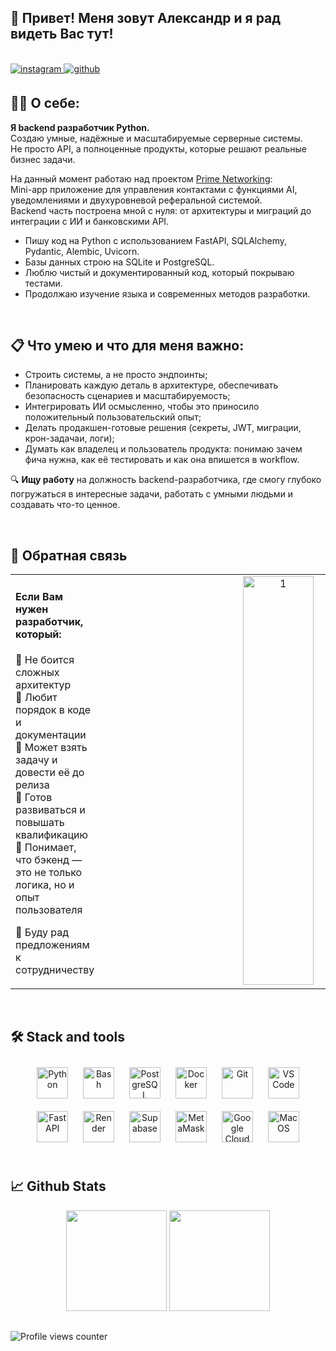 ## 👋 Привет! Меня зовут Александр и я рад видеть Вас тут! 

<br/>

<a href="https://instagram.com/myname_myway" target="_blank">
<img src=https://img.shields.io/badge/instagram-%23000000.svg?&style=for-the-badge&logo=instagram&logoColor=white alt=instagram style="margin-bottom: 5px;" />
</a>
<a href="https://github.com/mynamemyway" target="_blank">
<img src=https://img.shields.io/badge/github-%2324292e.svg?&style=for-the-badge&logo=github&logoColor=white alt=github style="margin-bottom: 5px;" />
</a>  

## 👨‍💻 О себе: 

**Я backend разработчик Python.**  
Создаю умные, надёжные и масштабируемые серверные системы.  
Не просто API, а полноценные продукты, которые решают реальные бизнес задачи.

На данный момент работаю над проектом [Prime Networking](https://github.com/mynamemyway/PrimeNet_Demo_Documentation):  
Mini-app приложение для управления контактами с функциями AI, уведомлениями и двухуровневой реферальной системой.  
Backend часть построена мной с нуля: от архитектуры и миграций до интеграции с ИИ и банковскими API. 

- Пишу код на Python с использованием FastAPI, SQLAlchemy, Pydantic, Alembic, Uvicorn.  
- Базы данных строю на SQLite и PostgreSQL.  
- Люблю чистый и документированный код, который покрываю тестами.  
- Продолжаю изучение языка и современных методов разработки.

<br/>

## 📋 Что умею и что для меня важно:  
- Строить системы, а не просто эндпоинты;
- Планировать каждую деталь в архитектуре, обеспечивать безопасность сценариев и масштабируемость;
- Интегрировать ИИ осмысленно, чтобы это приносило положительный пользовательский опыт;
- Делать продакшен-готовые решения (секреты, JWT, миграции, крон-задачаи, логи);
- Думать как владелец и пользователь продукта: понимаю зачем фича нужна, как её тестировать и как она впишется в workflow.

🔍 **Ищу работу** на должность backend-разработчика, где смогу глубоко погружаться в интересные задачи, работать с умными людьми и создавать что-то ценное.

<br/>  

## 📲 Обратная связь  
<table><tr><td valign="top" width="50%">

#### Если Вам нужен разработчик, который:  

🔹 Не боится сложных архитектур  
🔹 Любит порядок в коде и документации  
🔹 Может взять задачу и довести её до релиза  
🔹 Готов развиваться и повышать квалификацию  
🔹 Понимает, что бэкенд — это не только логика, но и опыт пользователя  

🚀 Буду рад предложениям к сотрудничеству

</td><td valign="top" width="50%">
<div align="center">
<img width="556" height="654" alt="1" src="https://github.com/user-attachments/assets/60d1faf5-7666-4ddb-bb7c-9de5745fc947" align="center" style="width: 45%" />
</div>

</td></tr></table>

<br/>

## 🛠 Stack and tools  
<div align="center">
  <a href="https://www.python.org/" target="_blank"><img style="margin: 10px" src="https://profilinator.rishav.dev/skills-assets/python-original.svg" alt="Python" height="50" /></a>
  <a href="https://www.gnu.org/software/bash/" target="_blank"><img style="margin: 10px" src="https://profilinator.rishav.dev/skills-assets/gnu_bash-icon.svg" alt="Bash" height="50" /></a>
  <a href="https://www.postgresql.org/" target="_blank"><img style="margin: 10px" src="https://profilinator.rishav.dev/skills-assets/postgresql-original-wordmark.svg" alt="PostgreSQL" height="50" /></a>
  <a href="https://www.docker.com/" target="_blank"><img style="margin: 10px" src="https://profilinator.rishav.dev/skills-assets/docker-original-wordmark.svg" alt="Docker" height="50" /></a>
  <a href="https://github.com/" target="_blank"><img style="margin: 10px" src="https://profilinator.rishav.dev/skills-assets/git-scm-icon.svg" alt="Git" height="50" /></a>
  <a href="https://code.visualstudio.com/" target="_blank"><img style="margin: 10px" src="https://raw.githubusercontent.com/danielcranney/readme-generator/main/public/icons/skills/visualstudiocode-colored.svg" alt="VS Code" height="50" /></a>
  <a href="https://fastapi.tiangolo.com/" target="_blank"><img style="margin: 10px" src="https://raw.githubusercontent.com/danielcranney/readme-generator/main/public/icons/skills/fastapi-colored.svg" alt="Fast API" height="50" /></a>
  <a href="https://render.com/" target="_blank"><img style="margin: 10px" src="https://raw.githubusercontent.com/danielcranney/readme-generator/main/public/icons/skills/render-colored.svg" alt="Render" height="50" /></a>
  <a href="https://supabase.io/" target="_blank"><img style="margin: 10px" src="https://raw.githubusercontent.com/danielcranney/readme-generator/main/public/icons/skills/supabase-colored.svg" alt="Supabase" height="50" /></a>
  <a href="https://metamask.io/" target="_blank"><img style="margin: 10px" src="https://raw.githubusercontent.com/danielcranney/readme-generator/main/public/icons/skills/metamask-colored.svg" alt="MetaMask" height="50" /></a>
  <a href="https://cloud.google.com/" target="_blank"><img style="margin: 10px" src="https://raw.githubusercontent.com/danielcranney/readme-generator/main/public/icons/skills/googlecloud-colored.svg" alt="Google Cloud" height="50" /></a>
  <a href="https://apple.com" target="_blank"><img style="margin: 10px" src="https://raw.githubusercontent.com/danielcranney/readme-generator/main/public/icons/skills/macos-colored-dark.svg" alt="MacOS" height="50" /></a>
</div>

<br/>  


## 📈 Github Stats  

<div align="center">
  <img src="http://github-profile-summary-cards.vercel.app/api/cards/profile-details?username=mynamemyway&theme=ayu_mirage" height="161" />
  <img src="http://github-profile-summary-cards.vercel.app/api/cards/stats?username=mynamemyway&theme=ayu_mirage" height="161" />
</div>

##

![Profile views counter](https://komarev.com/ghpvc/?username=mynamemyway&&style=flat-square)
